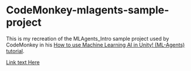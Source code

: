 # CodeMonkey-mlagents-sample-project

This is my recreation of the MLAgents_Intro sample project used by CodeMonkey in his [How to use Machine Learning AI in Unity! (ML-Agents) tutorial]((https://www.youtube.com/watch?v=zPFU30tbyKs)https://www.youtube.com/watch?v=zPFU30tbyKs).

[Link text Here](https://link-url-here.org)
